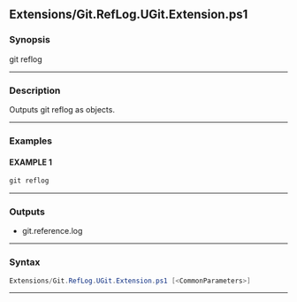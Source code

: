 
Extensions/Git.RefLog.UGit.Extension.ps1
----------------------------------------
### Synopsis
git reflog

---
### Description

Outputs git reflog as objects.

---
### Examples
#### EXAMPLE 1
```PowerShell
git reflog
```

---
### Outputs
* git.reference.log




---
### Syntax
```PowerShell
Extensions/Git.RefLog.UGit.Extension.ps1 [<CommonParameters>]
```
---



